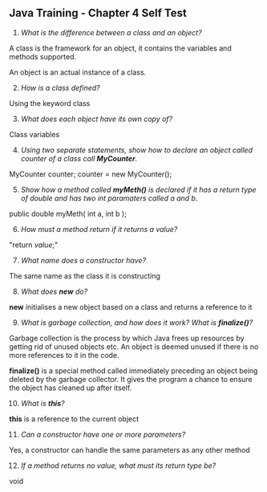 ## Java Training - Chapter 4 Self Test

1) _What is the difference between a class and an object?_

A class is the framework for an object, it contains the variables and methods supported.

An object is an actual instance of a class.

2) _How is a class defined?_

Using the keyword class

3) _What does each object have its own copy of?_

Class variables

4) _Using two separate statements, show how to declare an object called counter of a class call **MyCounter**._

MyCounter counter;
counter = new MyCounter();

5) _Show how a method called **myMeth()** is declared if it has a return type of double and has two int paramaters called a and b._

public double myMeth( int a, int b );

6) _How must a method return if it returns a value?_

"return *value*;"

7) _What name does a constructor have?_

The same name as the class it is constructing

8) _What does **new** do?_

**new** initialises a new object based on a class and returns a reference to it

9) _What is garbage collection, and how does it work? What is **finalize()**?_

Garbage collection is the process by which Java frees up resources by getting rid of unused objects etc. An object is deemed unused if there is no more references to it in the code.

**finalize()** is a special method called immediately preceding an object being deleted by the garbage collector. It gives the program a chance to ensure the object has cleaned up after itself.

10) _What is **this**?_

**this** is a reference to the current object

11) _Can a constructor have one or more parameters?_

Yes, a constructor can handle the same parameters as any other method

12) _If a method returns no value, what must its return type be?_

void